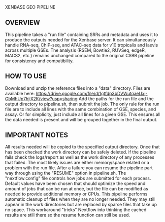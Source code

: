 XENBASE GEO PIPELINE

## OVERVIEW
This pipeline takes a "run file" containing SRRs and metadata and uses it to produce the outputs needed for the Xenbase server.
It can simultaneously handle RNA-seq, ChIP-seq, and ATAC-seq data for v10 tropicalis and laevis across multiple GSEs. 
The analysis (RSEM, Bowtie2, RUVSeq, edgeR, MACS2, etc.) remains unchanged compared to the original CSBB pipeline for consistency and compatibility.

## HOW TO USE
Download and unzip the reference files into a "data" directory. Files are available here: https://drive.google.com/file/d/1gtfdp3bDVWutqaeUxj-GbMhUp7hjiX2K/view?usp=sharing
Add the paths for the run file and the output directory to pipeline.sh, then submit the job.
The only rule for the run file are to include all lines with the same combination of GSE, species, and assay. 
Or for simplicity, just include all lines for a given GSE. This ensures all the data needed is present and will be grouped together in the final output. 

## IMPORTANT NOTES
All results needed will be copied to the specified output directory. Once that has been checked the work directory can be safely deleted.
If the pipeline fails check the logs/report as well as the work directory of any processes that failed. The most likely issues are either memory/space related or a problem with the run file.
After a failure you can resume the pipeline part way through using the "RESUME" option in pipeline.sh. 
The "nextflow.config" file controls how jobs are submitted for each process. Default values have been chosen that should optimize the speed and amount of jobs that can be run at once, but the file can be modified as needed to provide additional memory or CPUs. 
This pipeline performs automatic cleanup of files when they are no longer needed. They may still appear in the work directories but are replaced by sparse files that take up no space. This workaround "tricks" Nextflow into thinking the cached results are still there so the resume function can still be used.
